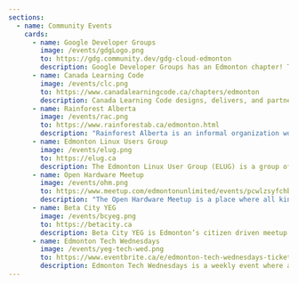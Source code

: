 ```yaml
---
sections:
  - name: Community Events
    cards:
      - name: Google Developer Groups
        image: /events/gdgLogo.png
        to: https://gdg.community.dev/gdg-cloud-edmonton
        description: Google Developer Groups has an Edmonton chapter! Their vision is to foster an engaging and inclusive developer's community. A place where you can meet your fellow developers, career mentors, and boost your technical skills. Whether you are an advanced developer, or you just start to pivot your way in the tech industry, we welcome you to the community. They mostly focus on Google Technologies, such as Google Cloud Computing, Firebase, Flutter, Android, Machine Learning, and Earth Engine.
      - name: Canada Learning Code
        image: /events/clc.png
        to: https://www.canadalearningcode.ca/chapters/edmonton
        description: Canada Learning Code designs, delivers, and partners on technology education for people in Canada. They have workshops for kids, teens, girls, and adults. They are always looking for mentors, teachers and coordinators
      - name: Rainforest Alberta
        image: /events/rac.png
        to: https://www.rainforestab.ca/edmonton.html
        description: "Rainforest Alberta is an informal organization working towards improving Alberta's innovation ecosystem. They want Albertans to invent, prosper and move their ideas forward. Community members can join by signin a provided by them Social Contract. Their engagement with the Edmonton entrepreneurial community is through 3 different types of events: Weekly, Monthly & Annual Summits"
      - name: Edmonton Linux Users Group
        image: /events/elug.png
        to: https://elug.ca
        description: The Edmonton Linux User Group (ELUG) is a group of enthusiasts interested in sharing knowledge of Linux and GNU/Linux-based operating systems, experiences (and beer?), and enjoy the freedom and adventure of using free and open source software. Everybody is welcome. They virtually meet every 4th Thursday of the month.
      - name: Open Hardware Meetup
        image: /events/ohm.png
        to: https://www.meetup.com/edmontonunlimited/events/pcwlzsyfchbpb/
        description: "The Open Hardware Meetup is a place where all kinds of people can share an interest in the intersection of hardware, software, connectivity, and user experience. Everyone is welcome. Some of their work examples from past includes: learn to solder, basics of arduino, automated basketball robots from high school team, magnetic computer displays for the virtually impaired. They meet every 2nd Thursday of every month."
      - name: Beta City YEG
        image: /events/bcyeg.png
        to: https://betacity.ca
        description: Beta City YEG is Edmonton’s citizen driven meetup with a mandate to connect citizens with opportunities to learn about, provide feedback for, and participate in projects that improve their community through connection and technology. They meet every 4th Wednesday of the month.
      - name: Edmonton Tech Wednesdays
        image: /events/yeg-tech-wed.png
        to: https://www.eventbrite.ca/e/edmonton-tech-wednesdays-tickets-662082084337
        description: Edmonton Tech Wednesdays is a weekly event where anyone who loves tech can mingle and connect with others in the tech sector in a casual and relaxed environment. Whether you're a developer, marketer, entrepreneur, or simply have an interest in tech, this is the perfect opportunity to network with like-minded individuals, exchange ideas, and build meaningful relationships.
---
```

